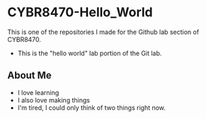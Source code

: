 # CYBR8470-Hello_World
This is one of the repositories I made for the Github lab section of CYBR8470. 
* This is the "hello world" lab portion of the Git lab.


## About Me
* I love learning
* I also love making things
* I'm tired, I could only think of two things right now.
